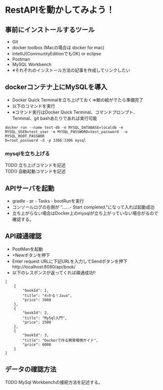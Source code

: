 # RestAPIを動かしてみよう！

## 事前にインストールするツール 
* Git
* docker toolbox (Macの場合は docker for mac)
* IntelliJ(CommunityEditionでもOK) or eclipse
* Postman
* MySQL Workbench
* ※それぞれのインストール方法の記事を作成してリンクしたい

## dockerコンテナ上にMySQLを導入
* Docker Quick Terminalを立ち上げておく⇒鯨の絵がでたら準備完了
* 以下のコマンドを実行 
* ※コマンド実行はDocker Quick Terminal、コマンドプロンプト、Terminal、git bashあたりであれば実行可能
```
docker run --name test-db -e MYSQL_DATABASE=localdb -e MYSQL_USER=test_user -e MYSQL_PASSWORD=test_password  -e MYSQL_ROOT_PASSWOR
D=root_password -d -p 3306:3306 mysql
```

### mysqlを立ち上げる
TODO 立ち上げコマンドを記述<br>
TODO 自動起動コマンドを記述<br>

## APIサーバを起動
* gradle - pr - Tasks - bootRunを実行
* コンソールログの右側が "……- Start completed."になって入れば起動成功
* 立ち上がらない場合はDocker上のmysqlが立ち上がっていない場合がるので確認する。

## API疎通確認
* PostManを起動
* +Newボタンを押下
* Enter request URLに下記URLを入力してSendボタンを押下
http://localhost:8080/api/book/
* 以下のレスポンスが返ってくれば疎通成功!!
```
[
    {
        "bookId": 1,
        "title": "わかる！Java",
        "price": 3980
    },
    {
        "bookId": 2,
        "title": "MySql入門",
        "price": 2500
    },
    {
        "bookId": 3,
        "title": "Dockerで作る開発環境ガイド",
        "price": 6000
    }
]
```

## データの確認方法
TODO MySql Workbenchの接続方法を記述する。
